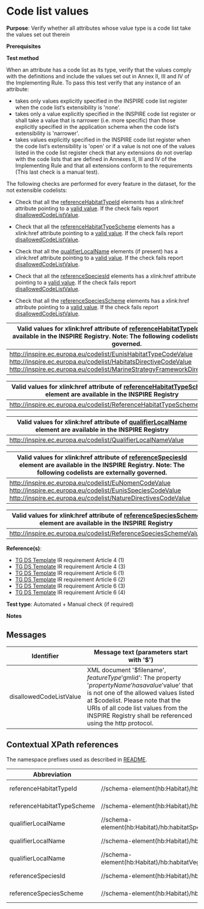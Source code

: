 # Code list values

**Purpose**: Verify whether all attributes whose value type is a code list take the values set out therein

**Prerequisites**

**Test method**

When an attribute has a code list as its type, verify that the values comply with the definitions and include the values set out in Annex II, III and IV of the Implementing Rule. To pass this test verify that any instance of an attribute:

* takes only values explicitly specified in the INSPIRE code list register when the code list‘s extensibility is 'none'.
* takes only a value explicitly specified in the INSPIRE code list register or shall take a value that is narrower (i.e. more specific) than those explicitly specified in the application schema when the code list‘s extensibility is 'narrower'.
* takes values explicitly specified in the INSPIRE code list register when the code list‘s extensibility is 'open' or if a value is not one of the values listed in the code list register check that any extensions do not overlap with the code lists that are defined in Annexes II, III and IV of the Implementing Rule and that all extensions conform to the requirements (This last check is a manual test).

The following checks are performed for every feature in the dataset, for the not extensible codelists:

* Check that all the [referenceHabitatTypeId](#referenceHabitatTypeId) elements has a xlink:href attribute pointing to a [valid value](#validValue1). If the check fails report [disallowedCodeListValue](#disallowedCodeListValue).

* Check that all the [referenceHabitatTypeScheme](#referenceHabitatTypeScheme) elements has a xlink:href attribute pointing to a [valid value](#validValue2). If the check fails report [disallowedCodeListValue](#disallowedCodeListValue).

* Check that all the [qualifierLocalName](#qualifierLocalName) elements (if present) has a xlink:href attribute pointing to a [valid value](#validValue3). If the check fails report [disallowedCodeListValue](#disallowedCodeListValue).

* Check that all the [referenceSpeciesId](#referenceSpeciesId) elements has a xlink:href attribute pointing to a [valid value](#validValue4). If the check fails report [disallowedCodeListValue](#disallowedCodeListValue).

* Check that all the [referenceSpeciesScheme](#referenceSpeciesScheme) elements has a xlink:href attribute pointing to a [valid value](#validValue5). If the check fails report [disallowedCodeListValue](#disallowedCodeListValue).


| <a name="validValue1"></a> Valid values for xlink:href attribute of [referenceHabitatTypeId](#referenceHabitatTypeId) element are available in the INSPIRE Registry. Note: The following codelists are externally governed.| 
| ---- | 
| http://inspire.ec.europa.eu/codelist/EunisHabitatTypeCodeValue <br> http://inspire.ec.europa.eu/codelist/HabitatsDirectiveCodeValue <br> http://inspire.ec.europa.eu/codelist/MarineStrategyFrameworkDirectiveCodeValue |

| <a name="validValue2"></a> Valid values for xlink:href attribute of [referenceHabitatTypeScheme](#referenceHabitatTypeScheme) element are available in the INSPIRE Registry| 
| ---- | 
| http://inspire.ec.europa.eu/codelist/ReferenceHabitatTypeSchemeValue | 

| <a name="validValue3"></a> Valid values for xlink:href attribute of [qualifierLocalName](#qualifierLocalName) element are available in the INSPIRE Registry| 
| ---- | 
| http://inspire.ec.europa.eu/codelist/QualifierLocalNameValue | 

| <a name="validValue4"></a> Valid values for xlink:href attribute of [referenceSpeciesId](#referenceSpeciesId) element are available in the INSPIRE Registry. Note: The following codelists are externally governed.| 
| ---- | 
| http://inspire.ec.europa.eu/codelist/EuNomenCodeValue <br> http://inspire.ec.europa.eu/codelist/EunisSpeciesCodeValue <br> http://inspire.ec.europa.eu/codelist/NatureDirectivesCodeValue |

| <a name="validValue5"></a> Valid values for xlink:href attribute of [referenceSpeciesScheme](#referenceSpeciesScheme) element are available in the INSPIRE Registry| 
| ---- | 
| http://inspire.ec.europa.eu/codelist/ReferenceSpeciesSchemeValue | 


**Reference(s)**: 

* [TG DS Template](./README.md#ref_TG_DS_tmpl) IR requirement Article 4 (1)
* [TG DS Template](./README.md#ref_TG_DS_tmpl) IR requirement Article 4 (3)
* [TG DS Template](./README.md#ref_TG_DS_tmpl) IR requirement Article 6 (1)
* [TG DS Template](./README.md#ref_TG_DS_tmpl) IR requirement Article 6 (2)
* [TG DS Template](./README.md#ref_TG_DS_tmpl) IR requirement Article 6 (3)
* [TG DS Template](./README.md#ref_TG_DS_tmpl) IR requirement Article 6 (4)

**Test type**: Automated + Manual check (if required)

**Notes**

## Messages

Identifier  |  Message text (parameters start with '$')
---------------------------------------------------------- | -------------------------------------------------------------------------
disallowedCodeListValue <a name="disallowedCodeListValue"/> | XML document '$filename', $featureType '$gmlid': The property '$propertyName' has a value '$value' that is not one of the allowed values listed at $codelist. Please note that the URIs of all code list values from the INSPIRE Registry shall be referenced using the http protocol. 

## Contextual XPath references

The namespace prefixes used as described in [README](./README.md#namespaces).

Abbreviation                                               |  XPath expression				|Multiplicity       |Voidable
---------------------------------------------------------- | -------------------------------|-------------------|---------
referenceHabitatTypeId <a name="referenceHabitatTypeId"></a> | //schema-element(hb:Habitat)/hb:HabitatTypeCoverType/hb:referenceHabitatTypeId/@xlink:href | 1 (1..* for the parent) | No
referenceHabitatTypeScheme <a name="referenceHabitatTypeScheme"></a> | //schema-element(hb:Habitat)/hb:HabitatTypeCoverType/hb:referenceHabitatTypeScheme/@xlink:href | 1 (1..* for the parent) | No
qualifierLocalName <a name ="qualifierLocalName"></a> | //schema-element(hb:Habitat)/hb:habitatSpecies/hb:HabitatSpeciesType/hb:localSpeciesName/hb:LocalNameType/hb:qualifierLocalName/@xlink:href | 1 (0..\* for the parent) | Yes
qualifierLocalName <a name ="qualifierLocalName"></a> | //schema-element(hb:Habitat)/hb:habitat/hb:HabitatTypeCoverType/hb:localHabitatName/hb:LocalNameType/hb:qualifierLocalName/@xlink:href | 1 (0..1 for the parent) | Yes
qualifierLocalName <a name ="qualifierLocalName"></a> | //schema-element(hb:Habitat)/hb:habitatVegetation/hb:HabitatVegetationType/hb:localVegetationName/hb:LocalNameType/hb:qualifierLocalName/@xlink:href | 1 (0..\* for the parent) | Yes
referenceSpeciesId <a name="referenceSpeciesId"></a>  | //schema-element(hb:Habitat)/hb:habitatSpecies/hb:HabitatSpeciesType/hb:referenceSpeciesId/@xlink:href | 1 (0..\* for the parent) | No
referenceSpeciesScheme <a name="referenceSpeciesScheme"></a> | //schema-element(hb:Habitat)/hb:habitatSpecies/hb:HabitatSpeciesType/hb:referenceSpeciesScheme/@xlink:href | 1 (0..\* for the parent) | No
